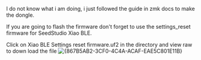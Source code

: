 I do not know what i am doing, i just followed the guide in zmk docs to make the dongle. 

If you are going to flash the firmware don't forget to use the settings_reset firmware for SeedStudio Xiao BLE.

Click on Xiao BLE Settings reset firmware.uf2 in the directory and view raw to down load the file ![{867B5AB2-3CF0-4C4A-ACAF-EAE5C801E11B}](https://github.com/user-attachments/assets/841cb8bc-7294-476c-a5f8-cac5238a0eef)
